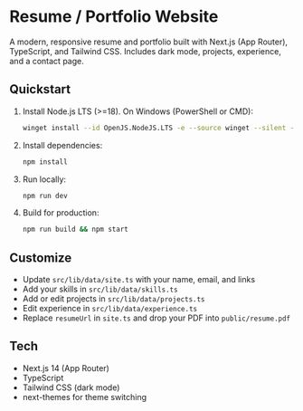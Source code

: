 # Resume / Portfolio Website

A modern, responsive resume and portfolio built with Next.js (App Router), TypeScript, and Tailwind CSS. Includes dark mode, projects, experience, and a contact page.

## Quickstart

1. Install Node.js LTS (>=18). On Windows (PowerShell or CMD):
   ```sh
   winget install --id OpenJS.NodeJS.LTS -e --source winget --silent --accept-package-agreements
   ```
2. Install dependencies:
   ```sh
   npm install
   ```
3. Run locally:
   ```sh
   npm run dev
   ```
4. Build for production:
   ```sh
   npm run build && npm start
   ```

## Customize
- Update `src/lib/data/site.ts` with your name, email, and links
- Add your skills in `src/lib/data/skills.ts`
- Add or edit projects in `src/lib/data/projects.ts`
- Edit experience in `src/lib/data/experience.ts`
- Replace `resumeUrl` in `site.ts` and drop your PDF into `public/resume.pdf`

## Tech
- Next.js 14 (App Router)
- TypeScript
- Tailwind CSS (dark mode)
- next-themes for theme switching


